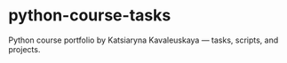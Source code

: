# python-course-tasks
Python course portfolio by Katsiaryna Kavaleuskaya — tasks, scripts, and projects.
